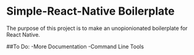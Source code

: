 # Simple-React-Native Boilerplate
The purpose of this project is to make an unopionionated boilerplate for React Native. 

##To Do:
-More Documentation
-Command Line Tools
